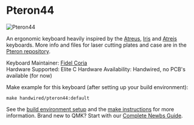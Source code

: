 # Pteron44

![Pteron44](https://raw.githubusercontent.com/FSund/pteron-keyboard/master/images/44key-switch-plate-square-holes.png)

An ergonomic keyboard heavily inspired by the [Atreus](https://github.com/technomancy/atreus), [Iris](https://github.com/keebio/iris-case) and [Atreis](https://github.com/dekonnection/atreis) keyboards. More info and files for laser cutting plates and case are in the [Pteron repository](https://github.com/FSund/pteron-keyboard).

Keyboard Maintainer: [Fidel Coria](https://github.com/fidelcoria)  
Hardware Supported: Elite C
Hardware Availability: Handwired, no PCB's available (for now)

Make example for this keyboard (after setting up your build environment):

    make handwired/pteron44:default

See the [build environment setup](https://docs.qmk.fm/#/getting_started_build_tools) and the [make instructions](https://docs.qmk.fm/#/getting_started_make_guide) for more information. Brand new to QMK? Start with our [Complete Newbs Guide](https://docs.qmk.fm/#/newbs).